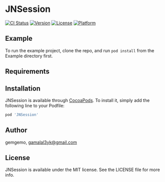 # JNSession

[![CI Status](https://img.shields.io/travis/gemgemo/JNSession.svg?style=flat)](https://travis-ci.org/gemgemo/JNSession)
[![Version](https://img.shields.io/cocoapods/v/JNSession.svg?style=flat)](https://cocoapods.org/pods/JNSession)
[![License](https://img.shields.io/cocoapods/l/JNSession.svg?style=flat)](https://cocoapods.org/pods/JNSession)
[![Platform](https://img.shields.io/cocoapods/p/JNSession.svg?style=flat)](https://cocoapods.org/pods/JNSession)

## Example

To run the example project, clone the repo, and run `pod install` from the Example directory first.

## Requirements

## Installation

JNSession is available through [CocoaPods](https://cocoapods.org). To install
it, simply add the following line to your Podfile:

```ruby
pod 'JNSession'
```

## Author

gemgemo, gamalal3yk@gmail.com

## License

JNSession is available under the MIT license. See the LICENSE file for more info.
